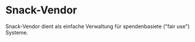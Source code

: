 # Snack-Vendor

Snack-Vendor dient als einfache Verwaltung für spendenbasiete ("fair use") Systeme.
